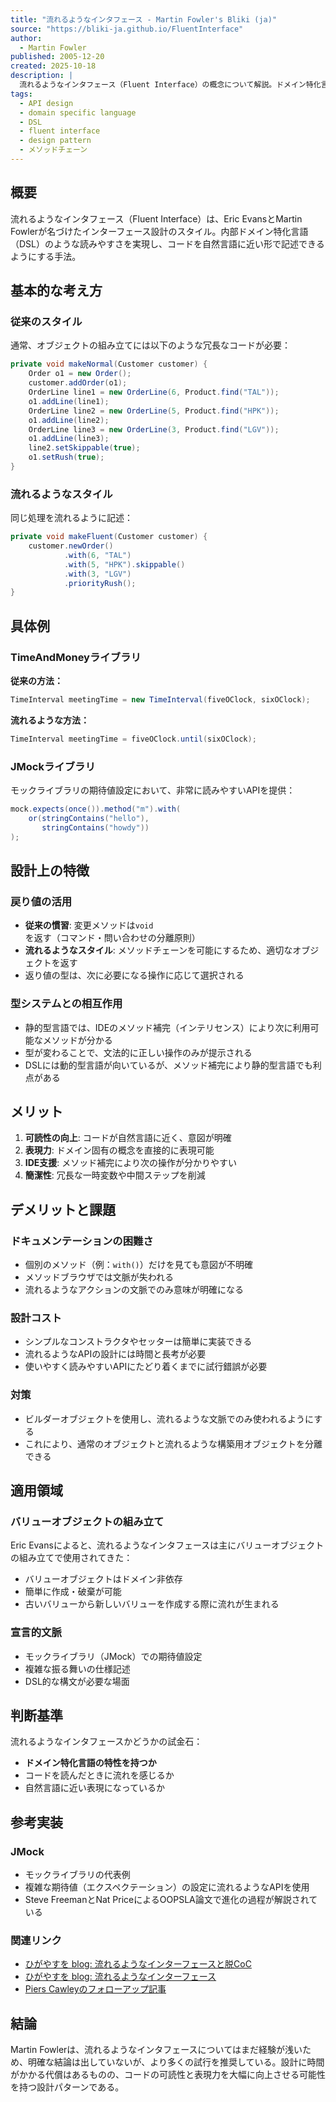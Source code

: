 ```yaml
---
title: "流れるようなインタフェース - Martin Fowler's Bliki (ja)"
source: "https://bliki-ja.github.io/FluentInterface"
author:
  - Martin Fowler
published: 2005-12-20
created: 2025-10-18
description: |
  流れるようなインタフェース（Fluent Interface）の概念について解説。ドメイン特化言語（DSL）のようなAPIを設計することで、読みやすく流れるようなコードを実現する手法。メソッドチェーンや戻り値の工夫により、コードの可読性と表現力を向上させる設計パターン。
tags:
  - API design
  - domain specific language
  - DSL
  - fluent interface
  - design pattern
  - メソッドチェーン
---
```


## 概要

流れるようなインタフェース（Fluent Interface）は、Eric EvansとMartin Fowlerが名づけたインターフェース設計のスタイル。内部ドメイン特化言語（DSL）のような読みやすさを実現し、コードを自然言語に近い形で記述できるようにする手法。

## 基本的な考え方

### 従来のスタイル

通常、オブジェクトの組み立てには以下のような冗長なコードが必要：

```java
private void makeNormal(Customer customer) {
    Order o1 = new Order();
    customer.addOrder(o1);
    OrderLine line1 = new OrderLine(6, Product.find("TAL"));
    o1.addLine(line1);
    OrderLine line2 = new OrderLine(5, Product.find("HPK"));
    o1.addLine(line2);
    OrderLine line3 = new OrderLine(3, Product.find("LGV"));
    o1.addLine(line3);
    line2.setSkippable(true);
    o1.setRush(true);
}
```

### 流れるようなスタイル

同じ処理を流れるように記述：

```java
private void makeFluent(Customer customer) {
    customer.newOrder()
            .with(6, "TAL")
            .with(5, "HPK").skippable()
            .with(3, "LGV")
            .priorityRush();
}
```

## 具体例

### TimeAndMoneyライブラリ

**従来の方法：**

```java
TimeInterval meetingTime = new TimeInterval(fiveOClock, sixOClock);
```

**流れるような方法：**

```java
TimeInterval meetingTime = fiveOClock.until(sixOClock);
```

### JMockライブラリ

モックライブラリの期待値設定において、非常に読みやすいAPIを提供：

```java
mock.expects(once()).method("m").with(
    or(stringContains("hello"),
       stringContains("howdy"))
);
```

## 設計上の特徴

### 戻り値の活用

- **従来の慣習**: 変更メソッドは`void`を返す（コマンド・問い合わせの分離原則）
- **流れるようなスタイル**: メソッドチェーンを可能にするため、適切なオブジェクトを返す
- 返り値の型は、次に必要になる操作に応じて選択される

### 型システムとの相互作用

- 静的型言語では、IDEのメソッド補完（インテリセンス）により次に利用可能なメソッドが分かる
- 型が変わることで、文法的に正しい操作のみが提示される
- DSLには動的型言語が向いているが、メソッド補完により静的型言語でも利点がある

## メリット

1. **可読性の向上**: コードが自然言語に近く、意図が明確
2. **表現力**: ドメイン固有の概念を直接的に表現可能
3. **IDE支援**: メソッド補完により次の操作が分かりやすい
4. **簡潔性**: 冗長な一時変数や中間ステップを削減

## デメリットと課題

### ドキュメンテーションの困難さ

- 個別のメソッド（例：`with()`）だけを見ても意図が不明確
- メソッドブラウザでは文脈が失われる
- 流れるようなアクションの文脈でのみ意味が明確になる

### 設計コスト

- シンプルなコンストラクタやセッターは簡単に実装できる
- 流れるようなAPIの設計には時間と長考が必要
- 使いやすく読みやすいAPIにたどり着くまでに試行錯誤が必要

### 対策

- ビルダーオブジェクトを使用し、流れるような文脈でのみ使われるようにする
- これにより、通常のオブジェクトと流れるような構築用オブジェクトを分離できる

## 適用領域

### バリューオブジェクトの組み立て

Eric Evansによると、流れるようなインタフェースは主にバリューオブジェクトの組み立てで使用されてきた：

- バリューオブジェクトはドメイン非依存
- 簡単に作成・破棄が可能
- 古いバリューから新しいバリューを作成する際に流れが生まれる

### 宣言的文脈

- モックライブラリ（JMock）での期待値設定
- 複雑な振る舞いの仕様記述
- DSL的な構文が必要な場面

## 判断基準

流れるようなインタフェースかどうかの試金石：

- **ドメイン特化言語の特性を持つか**
- コードを読んだときに流れを感じるか
- 自然言語に近い表現になっているか

## 参考実装

### JMock

- モックライブラリの代表例
- 複雑な期待値（エクスペクテーション）の設定に流れるようなAPIを使用
- Steve FreemanとNat PriceによるOOPSLA論文で進化の過程が解説されている

### 関連リンク

- [ひがやすを blog: 流れるようなインターフェースと脱CoC](http://d.hatena.ne.jp/higayasuo/20071018#1192681950)
- [ひがやすを blog: 流れるようなインターフェース](http://d.hatena.ne.jp/higayasuo/20071019#1192757543)
- [Piers Cawleyのフォローアップ記事](http://www.bofh.org.uk/articles/2005/12/21/fluent-interfaces)

## 結論

Martin Fowlerは、流れるようなインタフェースについてはまだ経験が浅いため、明確な結論は出していないが、より多くの試行を推奨している。設計に時間がかかる代償はあるものの、コードの可読性と表現力を大幅に向上させる可能性を持つ設計パターンである。
